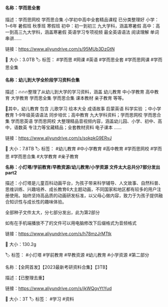 #### 名称：学而思全套 

描述：学而思网校 学而思合集 小学初中高中全套精品课程 已分类整理好
小学：1~6年 暑假班 秋季班 寒假班
初中：初一到初三 九大学科，涵盖寒暑假
高中：高一到高三九大学科，涵盖寒暑假
英语学习专项视频 最全英语语法 阅读理解  单词串讲……

链接：https://www.aliyundrive.com/s/95MUb3DzGtN

📁 大小：3.0TB
🏷 标签： #学而思 #网课 #英语 #学而思全套 #学而思网课 #学而思全集


#### 名称：幼儿到大学全阶段学习资料合集

描述：🔥🔥🔥整理了从幼儿到大学的学习资料，涵盖 幼儿教育 中小学教育 高中教育 大学教育 学而思全集 学而思合集 课本教材 亲子教育 等等。

📢其中，幼儿教育 包含 儿歌学习 绘本大全 成语故事 启蒙英语 科学实验 ；中小学教育 1-9年级英语语法 同步培优；高中教育 九大学科资料；学而思网校 学而思合集 学而思英语 学而思网校 大整理精品音视频内容，涵盖幼儿园、小学、初中、高中，语数英 专注力等宝藏精品；全套教材资料 电子课本 ……

链接：https://www.aliyundrive.com/s/sokpkG9ERvJ

📁 大小：7.8TB
🏷 标签： #幼儿教育 #中小学教育 #高中教育 #学而思网校 #学而思 #学而思合集 #大学教育 #亲子教育


**名称：小灯塔/学前教育/早教资源/幼儿教育/小学资源 文件太大总共分7部分发出 part2**

描述：小灯塔是儿童百科动画平台，为孩子带来科学辅导、人文故事、自然科普、思维训练、兴趣培养、成长教育6大主题动画，不同国家和地区都有较多的用户注册使用。始终坚持高品质的动画研发标准，以父母心做内容，致力于为孩子提供融合知识性与成长性的趣味体验。

全部种子文件太大，分七部分发出，此为第2部分

如有在手机端播放不了的文件可以用电脑修改下后缀格式为音频格式

链接：https://www.aliyundrive.com/s/h78mzJrMTtk

📁 大小：130.2g

🏷 标签： #小灯塔 #学前教育 #早教资源 #幼儿教育 #小学资源 #第二部分


名称：【全网首发】【2023最新考研资料合集】【3TB】

描述：【已整理去重】

链接：https://www.aliyundrive.com/s/jkWQgvYtYud

📁 大小：3T
🏷 标签： #学习 #资料